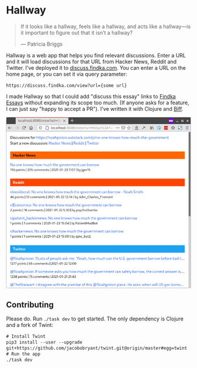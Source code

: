 # Hallway

> If it looks like a hallway, feels like a hallway, and acts like a hallway—is
> it important to figure out that it isn’t a hallway?
>
> — Patricia Briggs

Hallway is a web app that helps you find relevant discussions. Enter a URL and
it will load discussions for that URL from Hacker News, Reddit and Twitter.
I've deployed it to [discuss.findka.com](https://discuss.findka.com). You can
enter a URL on the home page, or you can set it via query parameter:

```
https://discuss.findka.com/view?url={some url}
```

I made Hallway so that I could add "discuss this essay" links to
[Findka Essays](https://essays.findka.com) without expanding its scope too much. (If
anyone asks for a feature, I can just say "happy to accept a PR"). I've written
it with Clojure and [Biff](https://biff.findka.com).

![Hallway screenshot](screenshot.png)

## Contributing

Please do. Run `./task dev` to get started. The only dependency is Clojure and
a fork of Twint:

    # Install Twint
    pip3 install --user --upgrade git+https://github.com/jacobobryant/twint.git@origin/master#egg=twint
    # Run the app
    ./task dev
